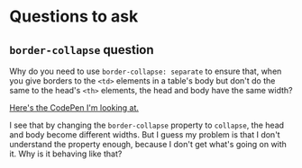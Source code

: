 
# Questions to ask

## `border-collapse` question

Why do you need to use `border-collapse: separate` to ensure that, when you give borders to the `<td>` elements in a
table's body but don't do the same to the head's `<th>` elements, the head and body have the same width?

[Here's the CodePen I'm looking at.](https://codepen.io/anon/pen/EpYJBK)

I see that by changing the `border-collapse` property to `collapse`, the head and body become different widths. But I
guess my problem is that I don't understand the property enough, because I don't get what's going on with it. Why is it
behaving like that?